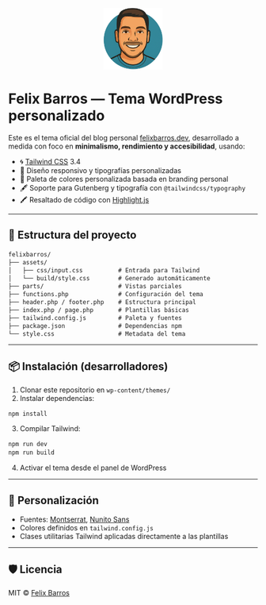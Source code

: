 <p align="center">
  <img src="https://github.com/felixbarrosdev/felixbarros/blob/main/assets/images/logo.png?raw=true" alt="Felix Barros Logo" width="120">
</p>

# Felix Barros — Tema WordPress personalizado

Este es el tema oficial del blog personal [felixbarros.dev](https://felixbarros.dev), desarrollado a medida con foco en **minimalismo, rendimiento y accesibilidad**, usando:

- 🌀 [Tailwind CSS](https://tailwindcss.com/) 3.4
- 🎨 Diseño responsivo y tipografías personalizadas
- 🧠 Paleta de colores personalizada basada en branding personal
- 🖋️ Soporte para Gutenberg y tipografía con `@tailwindcss/typography`
- 🖍️ Resaltado de código con [Highlight.js](https://highlightjs.org/)

---

## 🚀 Estructura del proyecto

```
felixbarros/
├── assets/
│   ├── css/input.css          # Entrada para Tailwind
│   └── build/style.css        # Generado automáticamente
├── parts/                     # Vistas parciales
├── functions.php              # Configuración del tema
├── header.php / footer.php    # Estructura principal
├── index.php / page.php       # Plantillas básicas
├── tailwind.config.js         # Paleta y fuentes
├── package.json               # Dependencias npm
└── style.css                  # Metadata del tema
```

---

## 📦 Instalación (desarrolladores)

1. Clonar este repositorio en `wp-content/themes/`
2. Instalar dependencias:

```bash
npm install
```

3. Compilar Tailwind:

```bash
npm run dev
npm run build
```

4. Activar el tema desde el panel de WordPress

---

## 🎨 Personalización

- Fuentes: [Montserrat](https://fonts.google.com/specimen/Montserrat), [Nunito Sans](https://fonts.google.com/specimen/Nunito+Sans)
- Colores definidos en `tailwind.config.js`
- Clases utilitarias Tailwind aplicadas directamente a las plantillas

---

## 🛡️ Licencia

MIT © [Felix Barros](https://felixbarros.dev)
